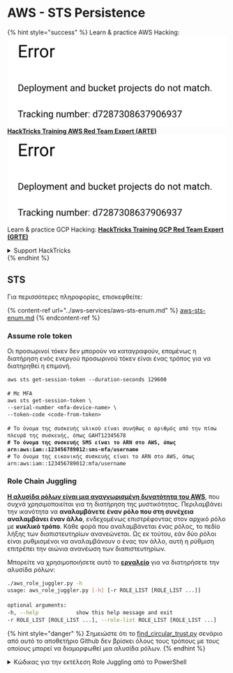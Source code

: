 # AWS - STS Persistence

{% hint style="success" %}
Learn & practice AWS Hacking:<img src="../../../.gitbook/assets/image (1) (1).png" alt="" data-size="line">[**HackTricks Training AWS Red Team Expert (ARTE)**](https://training.hacktricks.xyz/courses/arte)<img src="../../../.gitbook/assets/image (1) (1).png" alt="" data-size="line">\
Learn & practice GCP Hacking: <img src="../../../.gitbook/assets/image (2).png" alt="" data-size="line">[**HackTricks Training GCP Red Team Expert (GRTE)**<img src="../../../.gitbook/assets/image (2).png" alt="" data-size="line">](https://training.hacktricks.xyz/courses/grte)

<details>

<summary>Support HackTricks</summary>

* Check the [**subscription plans**](https://github.com/sponsors/carlospolop)!
* **Join the** 💬 [**Discord group**](https://discord.gg/hRep4RUj7f) or the [**telegram group**](https://t.me/peass) or **follow** us on **Twitter** 🐦 [**@hacktricks\_live**](https://twitter.com/hacktricks\_live)**.**
* **Share hacking tricks by submitting PRs to the** [**HackTricks**](https://github.com/carlospolop/hacktricks) and [**HackTricks Cloud**](https://github.com/carlospolop/hacktricks-cloud) github repos.

</details>
{% endhint %}

## STS

Για περισσότερες πληροφορίες, επισκεφθείτε:

{% content-ref url="../aws-services/aws-sts-enum.md" %}
[aws-sts-enum.md](../aws-services/aws-sts-enum.md)
{% endcontent-ref %}

### Assume role token

Οι προσωρινοί τόκεν δεν μπορούν να καταγραφούν, επομένως η διατήρηση ενός ενεργού προσωρινού τόκεν είναι ένας τρόπος για να διατηρηθεί η επιμονή.

<pre class="language-bash"><code class="lang-bash">aws sts get-session-token --duration-seconds 129600

# Με MFA
aws sts get-session-token \
--serial-number &#x3C;mfa-device-name> \
--token-code &#x3C;code-from-token>

# Το όνομα της συσκευής υλικού είναι συνήθως ο αριθμός από την πίσω πλευρά της συσκευής, όπως GAHT12345678
<strong># Το όνομα της συσκευής SMS είναι το ARN στο AWS, όπως arn:aws:iam::123456789012:sms-mfa/username
</strong># Το όνομα της εικονικής συσκευής είναι το ARN στο AWS, όπως arn:aws:iam::123456789012:mfa/username
</code></pre>

### Role Chain Juggling

[**Η αλυσίδα ρόλων είναι μια αναγνωρισμένη δυνατότητα του AWS**](https://docs.aws.amazon.com/IAM/latest/UserGuide/id\_roles\_terms-and-concepts.html#Role%20chaining), που συχνά χρησιμοποιείται για τη διατήρηση της μυστικότητας. Περιλαμβάνει την ικανότητα να **αναλαμβάνετε έναν ρόλο που στη συνέχεια αναλαμβάνει έναν άλλο**, ενδεχομένως επιστρέφοντας στον αρχικό ρόλο με **κυκλικό τρόπο**. Κάθε φορά που αναλαμβάνεται ένας ρόλος, το πεδίο λήξης των διαπιστευτηρίων ανανεώνεται. Ως εκ τούτου, εάν δύο ρόλοι είναι ρυθμισμένοι να αναλαμβάνουν ο ένας τον άλλο, αυτή η ρύθμιση επιτρέπει την αιώνια ανανέωση των διαπιστευτηρίων.

Μπορείτε να χρησιμοποιήσετε αυτό το [**εργαλείο**](https://github.com/hotnops/AWSRoleJuggler/) για να διατηρήσετε την αλυσίδα ρόλων:
```bash
./aws_role_juggler.py -h
usage: aws_role_juggler.py [-h] [-r ROLE_LIST [ROLE_LIST ...]]

optional arguments:
-h, --help            show this help message and exit
-r ROLE_LIST [ROLE_LIST ...], --role-list ROLE_LIST [ROLE_LIST ...]
```
{% hint style="danger" %}
Σημειώστε ότι το [find\_circular\_trust.py](https://github.com/hotnops/AWSRoleJuggler/blob/master/find\_circular\_trust.py) σενάριο από αυτό το αποθετήριο Github δεν βρίσκει όλους τους τρόπους με τους οποίους μπορεί να διαμορφωθεί μια αλυσίδα ρόλων.
{% endhint %}

<details>

<summary>Κώδικας για την εκτέλεση Role Juggling από το PowerShell</summary>
```powershell
# PowerShell script to check for role juggling possibilities using AWS CLI

# Check for AWS CLI installation
if (-not (Get-Command "aws" -ErrorAction SilentlyContinue)) {
Write-Error "AWS CLI is not installed. Please install it and configure it with 'aws configure'."
exit
}

# Function to list IAM roles
function List-IAMRoles {
aws iam list-roles --query "Roles[*].{RoleName:RoleName, Arn:Arn}" --output json
}

# Initialize error count
$errorCount = 0

# List all roles
$roles = List-IAMRoles | ConvertFrom-Json

# Attempt to assume each role
foreach ($role in $roles) {
$sessionName = "RoleJugglingTest-" + (Get-Date -Format FileDateTime)
try {
$credentials = aws sts assume-role --role-arn $role.Arn --role-session-name $sessionName --query "Credentials" --output json 2>$null | ConvertFrom-Json
if ($credentials) {
Write-Host "Successfully assumed role: $($role.RoleName)"
Write-Host "Access Key: $($credentials.AccessKeyId)"
Write-Host "Secret Access Key: $($credentials.SecretAccessKey)"
Write-Host "Session Token: $($credentials.SessionToken)"
Write-Host "Expiration: $($credentials.Expiration)"

# Set temporary credentials to assume the next role
$env:AWS_ACCESS_KEY_ID = $credentials.AccessKeyId
$env:AWS_SECRET_ACCESS_KEY = $credentials.SecretAccessKey
$env:AWS_SESSION_TOKEN = $credentials.SessionToken

# Try to assume another role using the temporary credentials
foreach ($nextRole in $roles) {
if ($nextRole.Arn -ne $role.Arn) {
$nextSessionName = "RoleJugglingTest-" + (Get-Date -Format FileDateTime)
try {
$nextCredentials = aws sts assume-role --role-arn $nextRole.Arn --role-session-name $nextSessionName --query "Credentials" --output json 2>$null | ConvertFrom-Json
if ($nextCredentials) {
Write-Host "Also successfully assumed role: $($nextRole.RoleName) from $($role.RoleName)"
Write-Host "Access Key: $($nextCredentials.AccessKeyId)"
Write-Host "Secret Access Key: $($nextCredentials.SecretAccessKey)"
Write-Host "Session Token: $($nextCredentials.SessionToken)"
Write-Host "Expiration: $($nextCredentials.Expiration)"
}
} catch {
$errorCount++
}
}
}

# Reset environment variables
Remove-Item Env:\AWS_ACCESS_KEY_ID
Remove-Item Env:\AWS_SECRET_ACCESS_KEY
Remove-Item Env:\AWS_SESSION_TOKEN
} else {
$errorCount++
}
} catch {
$errorCount++
}
}

# Output the number of errors if any
if ($errorCount -gt 0) {
Write-Host "$errorCount error(s) occurred during role assumption attempts."
} else {
Write-Host "No errors occurred. All roles checked successfully."
}

Write-Host "Role juggling check complete."
```
</details>

{% hint style="success" %}
Μάθετε & εξασκηθείτε στο AWS Hacking:<img src="../../../.gitbook/assets/image (1) (1).png" alt="" data-size="line">[**HackTricks Training AWS Red Team Expert (ARTE)**](https://training.hacktricks.xyz/courses/arte)<img src="../../../.gitbook/assets/image (1) (1).png" alt="" data-size="line">\
Μάθετε & εξασκηθείτε στο GCP Hacking: <img src="../../../.gitbook/assets/image (2).png" alt="" data-size="line">[**HackTricks Training GCP Red Team Expert (GRTE)**<img src="../../../.gitbook/assets/image (2).png" alt="" data-size="line">](https://training.hacktricks.xyz/courses/grte)

<details>

<summary>Υποστήριξη HackTricks</summary>

* Ελέγξτε τα [**σχέδια συνδρομής**](https://github.com/sponsors/carlospolop)!
* **Εγγραφείτε στην** 💬 [**ομάδα Discord**](https://discord.gg/hRep4RUj7f) ή στην [**ομάδα telegram**](https://t.me/peass) ή **ακολουθήστε** μας στο **Twitter** 🐦 [**@hacktricks\_live**](https://twitter.com/hacktricks\_live)**.**
* **Μοιραστείτε κόλπα hacking υποβάλλοντας PRs στα** [**HackTricks**](https://github.com/carlospolop/hacktricks) και [**HackTricks Cloud**](https://github.com/carlospolop/hacktricks-cloud) github repos.

</details>
{% endhint %}
